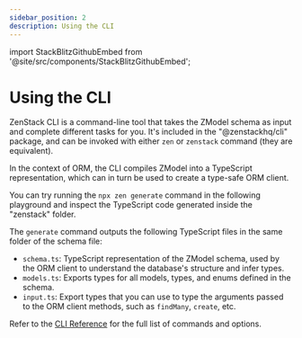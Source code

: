 ```yaml
---
sidebar_position: 2
description: Using the CLI
---
```


import StackBlitzGithubEmbed from '@site/src/components/StackBlitzGithubEmbed';

# Using the CLI

ZenStack CLI is a command-line tool that takes the ZModel schema as input and complete different tasks for you. It's included in the "@zenstackhq/cli" package, and can be invoked with either `zen` or `zenstack` command (they are equivalent).

In the context of ORM, the CLI compiles ZModel into a TypeScript representation, which can in turn be used to create a type-safe ORM client.

You can try running the `npx zen generate` command in the following playground and inspect the TypeScript code generated inside the "zenstack" folder.

<StackBlitzGithubEmbed repoPath="zenstackhq/v3-doc-quick-start" openFile="zenstack/schema.zmodel" />

The `generate` command outputs the following TypeScript files in the same folder of the schema file:

- `schema.ts`: TypeScript representation of the ZModel schema, used by the ORM client to understand the database's structure and infer types.
- `models.ts`: Exports types for all models, types, and enums defined in the schema.
- `input.ts`: Export types that you can use to type the arguments passed to the ORM client methods, such as `findMany`, `create`, etc.

Refer to the [CLI Reference](../reference/cli.md) for the full list of commands and options.